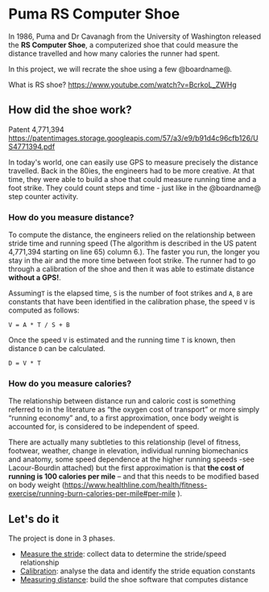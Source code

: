 # Puma RS Computer Shoe

In 1986, Puma and Dr Cavanagh from the University of Washington released the **RS Computer Shoe**, a computerized shoe that could measure the distance travelled and how many calories the runner had spent.

In this project, we will recrate the shoe using a few @boardname@.

What is RS shoe?
https://www.youtube.com/watch?v=BcrkoL_ZWHg

## How did the shoe work?

Patent 4,771,394
https://patentimages.storage.googleapis.com/57/a3/e9/b91d4c96cfb126/US4771394.pdf

In today's world, one can easily use GPS to measure precisely the distance travelled. Back in the 80ies, the engineers had to be more creative. At that time, they were able to build a shoe that could measure running time and a foot strike. They could count steps and time - just like in the @boardname@ step counter activity.

### How do you measure distance?

To compute the distance, the engineers relied on the relationship between stride time and running speed (The algorithm is described in the US patent 4,771,394 starting on line 65) column 6.). The faster you run, the longer you stay in the air and the more time between foot strike. The runner had to go through a calibration of the shoe and then it was able to estimate distance **without a GPS!**.


Assuming``T`` is the elapsed time, ``S`` is the number of foot strikes
and ``A``, ``B`` are constants that have been identified in the calibration phase, the 
speed ``V`` is computed as follows:

    V = A * T / S + B


Once the speed ``V`` is estimated and the running time ``T`` is known, then distance ``D`` can be calculated.

    D = V * T

### How do you measure calories?

The relationship between distance run and caloric cost is something referred to in the literature as “the oxygen cost of transport” or more simply “running economy” and, to a first approximation, once body weight is accounted for, is considered to be independent of speed.
 
There are actually many subtleties to this relationship (level of fitness, footwear, weather, change in elevation, individual running biomechanics and anatomy, some speed dependence at the higher running speeds -see Lacour-Bourdin attached) but the first approximation is that **the cost of running is 100 calories per mile** – and that this needs to be modified based on body weight (https://www.healthline.com/health/fitness-exercise/running-burn-calories-per-mile#per-mile ).

## Let's do it

The project is done in 3 phases. 

* [Measure the stride](/projects/puma-rs-computer-shoe/measuring-stride): collect data to determine the stride/speed relationship
* [Calibration](/projects/puma-rs-computer-shoe/calibration): analyse the data and identify the stride equation constants
* [Measuring distance](projects/puma-rs-computer-shoe/measuring-distance): build the shoe software that computes distance
